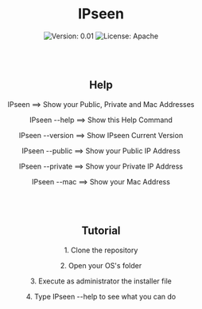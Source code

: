 <h1 align="center">IPseen</h1>

<p align ="center">
<img alt="Version: 0.01" src="https://img.shields.io/badge/Version%20-%200.01%20-%20black">
<img alt="License: Apache" src="https://img.shields.io/badge/License%20-%20Apache%20-%20orange">
</p>

<br>
<br>

<h2 align="center">Help</h2>
<p align="center">IPseen  ==>  Show your Public, Private and Mac Addresses</p>
<p> </p>
<p align="center">IPseen --help  ==>  Show this Help Command</p>
<p align="center">IPseen --version  ==>  Show IPseen Current Version</p>
<p align="center">IPseen --public  ==>  Show your Public IP Address</p>
<p align="center">IPseen --private  ==>  Show your Private IP Address</p>
<p align="center">IPseen --mac  ==>  Show your Mac Address</p>

<br>
<br>

<h2 align="center">Tutorial</h2>
<p align="center">1. Clone the repository</p>
<p align="center">2. Open your OS's folder</p>
<p align="center">3. Execute as administrator the installer file</p>
<p align="center">4. Type IPseen --help to see what you can do</p>
